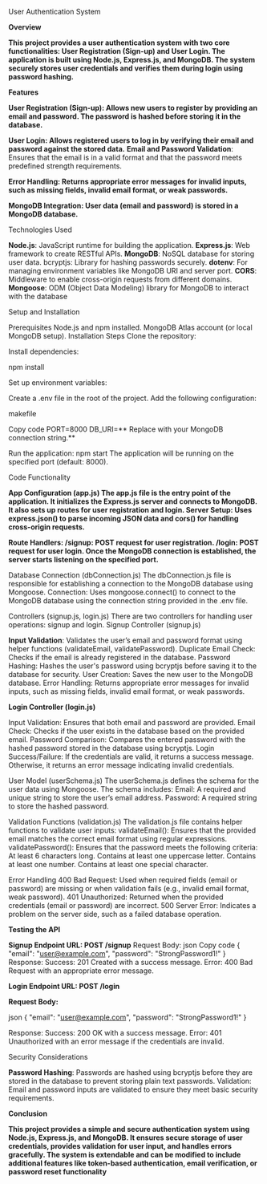 User Authentication System

**Overview**

**This project provides a user authentication system with two core functionalities: User Registration (Sign-up) and User Login. The application is built using Node.js, Express.js, and MongoDB. The system securely stores user credentials and verifies them during login using password hashing.**

**Features**

**User Registration (Sign-up): Allows new users to register by providing an email and password. The password is hashed before storing it in the database.**

**User Login: Allows registered users to log in by verifying their email and password against the stored data.** 
**Email and Password Validation**: Ensures that the email is in a valid format and that the password meets predefined strength requirements.

**Error Handling: Returns appropriate error messages for invalid inputs, such as missing fields, invalid email format, or weak passwords.**

**MongoDB Integration: User data (email and password) is stored in a MongoDB database.**

Technologies Used

**Node.js**: JavaScript runtime for building the application. 
**Express.js**: Web framework to create RESTful APIs. 
**MongoDB**: NoSQL database for storing user data. bcryptjs: Library for hashing passwords securely. 
**dotenv**: For managing environment variables like MongoDB URI and server port. 
**CORS**: Middleware to enable cross-origin requests from different domains. 
**Mongoose**: ODM (Object Data Modeling) library for MongoDB to interact with the database

Setup and Installation

Prerequisites Node.js and npm installed. MongoDB Atlas account (or local MongoDB setup). Installation Steps Clone the repository:

Install dependencies:

npm install

Set up environment variables:

Create a .env file in the root of the project. Add the following configuration:

makefile

Copy code PORT=8000 DB_URI=** Replace with your MongoDB connection string.**

Run the application: npm start The application will be running on the specified port (default: 8000).

Code Functionality

**App Configuration (app.js) 
The app.js file is the entry point of the application. It initializes the Express.js server and connects to MongoDB. It also sets up routes for user registration and login.
Server Setup: Uses express.json() to parse incoming JSON data and cors() for handling cross-origin requests.**

**Route Handlers: 
/signup: POST request for user registration. 
/login: POST request for user login. 
Once the MongoDB connection is established, the server starts listening on the specified port.**

Database Connection (dbConnection.js) The dbConnection.js file is responsible for establishing a connection to the MongoDB database using Mongoose.
Connection: Uses mongoose.connect() to connect to the MongoDB database using the connection string provided in the .env file.

Controllers (signup.js, login.js) There are two controllers for handling user operations: signup and login.
Signup Controller (signup.js)

**Input Validation**: Validates the user’s email and password format using helper functions (validateEmail, validatePassword). Duplicate Email Check: Checks if the email is already registered in the database. Password Hashing: Hashes the user's password using bcryptjs before saving it to the database for security. User Creation: Saves the new user to the MongoDB database. Error Handling: Returns appropriate error messages for invalid inputs, such as missing fields, invalid email format, or weak passwords.

**Login Controller (login.js)**

Input Validation: Ensures that both email and password are provided. Email Check: Checks if the user exists in the database based on the provided email. Password Comparison: Compares the entered password with the hashed password stored in the database using bcryptjs. Login Success/Failure: If the credentials are valid, it returns a success message. Otherwise, it returns an error message indicating invalid credentials.

User Model (userSchema.js) The userSchema.js defines the schema for the user data using Mongoose. The schema includes:
Email: A required and unique string to store the user’s email address. Password: A required string to store the hashed password.

Validation Functions (validation.js) The validation.js file contains helper functions to validate user inputs:
validateEmail(): Ensures that the provided email matches the correct email format using regular expressions. validatePassword(): Ensures that the password meets the following criteria: At least 6 characters long. Contains at least one uppercase letter. Contains at least one number. Contains at least one special character.

Error Handling 400 Bad Request: Used when required fields (email or password) are missing or when validation fails (e.g., invalid email format, weak password). 401 Unauthorized: Returned when the provided credentials (email or password) are incorrect. 500 Server Error: Indicates a problem on the server side, such as a failed database operation.

**Testing the API**

**Signup Endpoint URL: POST /signup** Request Body: json Copy code { "email": "user@example.com", "password": "StrongPassword1!" } Response: Success: 201 Created with a success message. Error: 400 Bad Request with an appropriate error message.

**Login Endpoint URL: POST /login**

**Request Body:**

json 
{ "email": "user@example.com", "password": "StrongPassword1!" }

Response: Success: 200 OK with a success message. 
Error: 401 Unauthorized with an error message if the credentials are invalid.

Security Considerations

**Password Hashing**: Passwords are hashed using bcryptjs before they are stored in the database to prevent storing plain text passwords. Validation: Email and password inputs are validated to ensure they meet basic security requirements.

**Conclusion**

**This project provides a simple and secure authentication system using Node.js, Express.js, and MongoDB. It ensures secure storage of user credentials, provides validation for user input, and handles errors gracefully. The system is extendable and can be modified to include additional features like token-based authentication, email verification, or password reset functionality**
